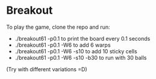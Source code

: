 Breakout
===================

To play the game, clone the repo and run:

- ./breakout61 -p0.1 to print the board every 0.1 seconds
- ./breakout61 -p0.1 -W6 to add 6 warps
- ./breakout61 -p0.1 -W6 -s10 to add 10 sticky cells
- ./breakout61 -p0.1 -W6 -s10 -b30 to run with 30 balls

(Try with different variations =D)